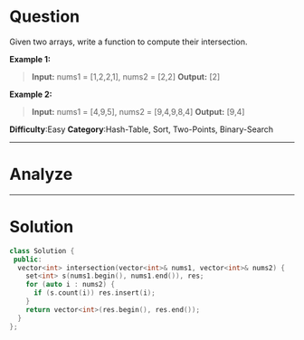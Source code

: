 
# Question


Given two arrays, write a function to compute their intersection.

**Example 1:**

> **Input:** nums1 = [1,2,2,1], nums2 = [2,2]
> **Output:** [2]

**Example 2:**

> **Input:** nums1 = [4,9,5], nums2 = [9,4,9,8,4]
> **Output:** [9,4]

**Difficulty**:Easy
**Category**:Hash-Table, Sort, Two-Points, Binary-Search


------------

# Analyze

------------

# Solution

```cpp
class Solution {
 public:
  vector<int> intersection(vector<int>& nums1, vector<int>& nums2) {
    set<int> s(nums1.begin(), nums1.end()), res;
    for (auto i : nums2) {
      if (s.count(i)) res.insert(i);
    }
    return vector<int>(res.begin(), res.end());
  }
};
```